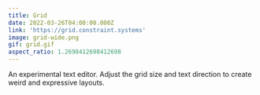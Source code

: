 ```yaml
---
title: Grid
date: 2022-03-26T04:00:00.000Z
link: 'https://grid.constraint.systems'
image: grid-wide.png
gif: grid.gif
aspect_ratio: 1.2698412698412698
---
```


An experimental text editor. Adjust the grid size and text direction to create weird and expressive layouts.
